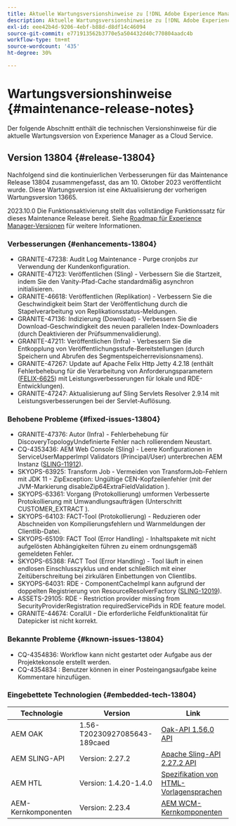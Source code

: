 ```yaml
---
title: Aktuelle Wartungsversionshinweise zu [!DNL Adobe Experience Manager] as a Cloud Service.
description: Aktuelle Wartungsversionshinweise zu [!DNL Adobe Experience Manager] as a Cloud Service.
exl-id: eee42b4d-9206-4ebf-b88d-d8df14c46094
source-git-commit: e771913562b3770e5a504432d40c770804aadc4b
workflow-type: tm+mt
source-wordcount: '435'
ht-degree: 30%

---
```


# Wartungsversionshinweise {#maintenance-release-notes}

Der folgende Abschnitt enthält die technischen Versionshinweise für die aktuelle Wartungsversion von Experience Manager as a Cloud Service.

## Version 13804 {#release-13804}

Nachfolgend sind die kontinuierlichen Verbesserungen für das Maintenance Release 13804 zusammengefasst, das am 10. Oktober 2023 veröffentlicht wurde. Diese Wartungsversion ist eine Aktualisierung der vorherigen Wartungsversion 13665.

2023.10.0 Die Funktionsaktivierung stellt das vollständige Funktionssatz für dieses Maintenance Release bereit. Siehe [Roadmap für Experience Manager-Versionen](https://experienceleague.adobe.com/docs/experience-manager-release-information/aem-release-updates/update-releases-roadmap.html?lang=de) für weitere Informationen.

### Verbesserungen {#enhancements-13804}

* GRANITE-47238: Audit Log Maintenance - Purge cronjobs zur Verwendung der Kundenkonfiguration.
* GRANITE-47123: Veröffentlichen (Sling) - Verbessern Sie die Startzeit, indem Sie den Vanity-Pfad-Cache standardmäßig asynchron initialisieren.
* GRANITE-46618: Veröffentlichen (Replikation) - Verbessern Sie die Geschwindigkeit beim Start der Veröffentlichung durch die Stapelverarbeitung von Replikationsstatus-Meldungen.
* GRANITE-47136: Indizierung (Download) - Verbessern Sie die Download-Geschwindigkeit des neuen parallelen Index-Downloaders (durch Deaktivieren der Prüfsummenvalidierung).
* GRANITE-47211: Veröffentlichen (Infra) - Verbessern Sie die Entkopplung von Veröffentlichungsstufe-Bereitstellungen (durch Speichern und Abrufen des Segmentspeicherrevisionsnamens).
* GRANITE-47267: Update auf Apache Felix Http Jetty 4.2.18 (enthält Fehlerbehebung für die Verarbeitung von Anforderungsparametern ([FELIX-6625](https://issues.apache.org/jira/browse/FELIX-6625)) mit Leistungsverbesserungen für lokale und RDE-Entwicklungen).
* GRANITE-47247: Aktualisierung auf Sling Servlets Resolver 2.9.14 mit Leistungsverbesserungen bei der Servlet-Auflösung.

### Behobene Probleme {#fixed-issues-13804}

* GRANITE-47376: Autor (Infra) - Fehlerbehebung für DiscoveryTopologyUndefinierte Fehler nach rollierendem Neustart.
* CQ-4353436: AEM Web Console (Sling) - Leere Konfigurationen in ServiceUserMapperImpl Validators (Principal/User) unterbrechen AEM Instanz ([SLING-11912](https://issues.apache.org/jira/browse/SLING-11912)).
* SKYOPS-63925: Transform Job - Vermeiden von TransformJob-Fehlern mit JDK 11 - ZipException: Ungültige CEN-Kopfzeilenfehler (mit der JVM-Markierung disableZip64ExtraFieldValidation ).
* SKYOPS-63361: Vorgang (Protokollierung) umformen Verbesserte Protokollierung mit Umwandlungsaufträgen (Unterschritt CUSTOMER_EXTRACT ).
* SKYOPS-64103: FACT-Tool (Protokollierung) - Reduzieren oder Abschneiden von Kompilierungsfehlern und Warnmeldungen der Clientlib-Datei.
* SKYOPS-65109: FACT Tool (Error Handling) - Inhaltspakete mit nicht aufgelösten Abhängigkeiten führen zu einem ordnungsgemäß gemeldeten Fehler.
* SKYOPS-65368: FACT Tool (Error Handling) - Tool läuft in einen endlosen Einschlusszyklus und endet schließlich mit einer Zeitüberschreitung bei zirkulären Einbettungen von Clientlibs.
* SKYOPS-64031: RDE - ComponentCacheImpl kann aufgrund der doppelten Registrierung von ResourceResolverFactory ([SLING-12019](https://issues.apache.org/jira/browse/SLING-12019)).
* ASSETS-29105: RDE - Restriction provider missing from SecurityProviderRegistration requiredServicePids in RDE feature model.
* GRANITE-44674: CoralUI - Die erforderliche Feldfunktionalität für Datepicker ist nicht korrekt.

### Bekannte Probleme {#known-issues-13804}

* CQ-4354836: Workflow kann nicht gestartet oder Aufgabe aus der Projektekonsole erstellt werden.
* CQ-4354834 : Benutzer können in einer Posteingangsaufgabe keine Kommentare hinzufügen.

### Eingebettete Technologien {#embedded-tech-13804}

| Technologie | Version | Link |
|---|---|---|
| AEM OAK | 1.56-T20230927085643-189caed | [Oak-API 1.56.0 API](https://www.javadoc.io/doc/org.apache.jackrabbit/oak-api/1.56.0/index.html) |
| AEM SLING-API | Version: 2.27.2 | [Apache Sling-API 2.27.2 API](https://www.javadoc.io/doc/org.apache.sling/org.apache.sling.api/latest/index.html) |
| AEM HTL | Version: 1.4.20-1.4.0 | [Spezifikation von HTML-Vorlagensprachen](https://github.com/adobe/htl-spec) |
| AEM-Kernkomponenten | Version: 2.23.4 | [AEM WCM-Kernkomponenten](https://github.com/adobe/aem-core-wcm-components) |
